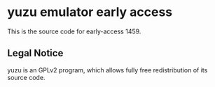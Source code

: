 yuzu emulator early access
=============

This is the source code for early-access 1459.

## Legal Notice

yuzu is an GPLv2 program, which allows fully free redistribution of its source code.